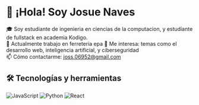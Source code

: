 # 👋 ¡Hola! Soy Josue Naves

🎓 Soy estudiante de ingenieria en ciencias de la computacion, y estudiante de fullstack en academia Kodigo.  
💼 Actualmente trabajo en ferreteria epa
🚀 Me interesa: temas como el desarrollo web, inteligencia artificial, y ciberseguridad  
📫 Cómo contactarme: joss.06952@gmail.com
## 🛠️ Tecnologías y herramientas
![JavaScript](https://img.shields.io/badge/-JavaScript-black?style=flat-square&logo=javascript)
![Python](https://img.shields.io/badge/-Python-black?style=flat-square&logo=python)
![React](https://img.shields.io/badge/-React-black?style=flat-square&logo=react)
<!-- Agrega más según lo que uses -->


